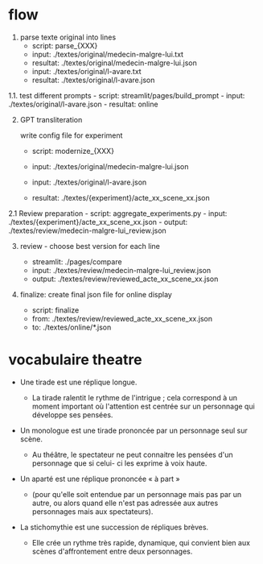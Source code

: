 # flow

1. parse texte original into lines
    - script: parse_{XXX}
    - input: ./textes/original/medecin-malgre-lui.txt
    - resultat: ./textes/original/medecin-malgre-lui.json
    - input: ./textes/original/l-avare.txt
    - resultat: ./textes/original/l-avare.json

1.1. test different prompts
    - script: streamlit/pages/build_prompt
    - input: ./textes/original/l-avare.json
    - resultat: online

2. GPT transliteration

    write config file for experiment

    - script: modernize_{XXX}
    - input: ./textes/original/medecin-malgre-lui.json
    - input: ./textes/original/l-avare.json
    
    - resultat: ./textes/{experiment}/acte_xx_scene_xx.json

2.1 Review preparation
    - script: aggregate_experiments.py
    - input: ./textes/{experiment}/acte_xx_scene_xx.json
    - output: ./textes/review/medecin-malgre-lui_review.json

3. review - choose best version for each line
    - streamlit: ./pages/compare
    - input: ./textes/review/medecin-malgre-lui_review.json
    - output: ./textes/review/reviewed_acte_xx_scene_xx.json

4. finalize: create final json file for online display
    - script: finalize
    - from: ./textes/review/reviewed_acte_xx_scene_xx.json
    - to: ./textes/online/*.json



# vocabulaire theatre
- Une tirade est une réplique longue.
    -  La tirade ralentit le rythme de l'intrigue ; cela correspond à un moment important où l'attention est centrée sur un personnage qui développe ses pensées.

- Un monologue est une tirade prononcée par un personnage seul sur scène.
    - Au théâtre, le spectateur ne peut connaitre les pensées d'un personnage que si celui- ci les exprime à voix haute.

- Un aparté est une réplique prononcée « à part »
    - (pour qu'elle soit entendue par un personnage mais pas par un autre, ou alors quand elle n'est pas adressée aux autres personnages mais aux spectateurs).

- La stichomythie est une succession de répliques brèves.
    - Elle crée un rythme très rapide, dynamique, qui convient bien aux scènes d'affrontement entre deux personnages.
